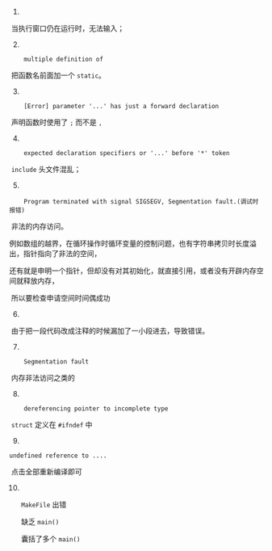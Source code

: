 1. ​

​    当执行窗口仍在运行时，无法输入；



2. ​

```
    multiple definition of
```

​    把函数名前面加一个 `static`。



3. ​

```
    [Error] parameter '...' has just a forward declaration
```

​    声明函数时使用了 `;` 而不是 `,`



4. ​

```
    expected declaration specifiers or '...' before '*' token
```

​    `include` 头文件混乱；



5. ​

```
    Program terminated with signal SIGSEGV, Segmentation fault.(调试时报错)
```

​    非法的内存访问。

​    例如数组的越界，在循环操作时循环变量的控制问题，也有字符串拷贝时长度溢出，指针指向了非法的空间，

​    还有就是申明一个指针，但却没有对其初始化，就直接引用，或者没有开辟内存空间就释放内存，

​    所以要检查申请空间时间偶成功



6. ​

​    由于把一段代码改成注释的时候漏加了一小段进去，导致错误。



7. ​

```
    Segmentation fault
```

​    内存非法访问之类的



8. ​

```
    dereferencing pointer to incomplete type
```

​    `struct` 定义在 `#ifndef` 中



9. ​

```
undefined reference to ....
```

​	点击全部重新编译即可



10. ​

    `MakeFile` 出错

    缺乏 `main()` 

    囊括了多个 `main()` 